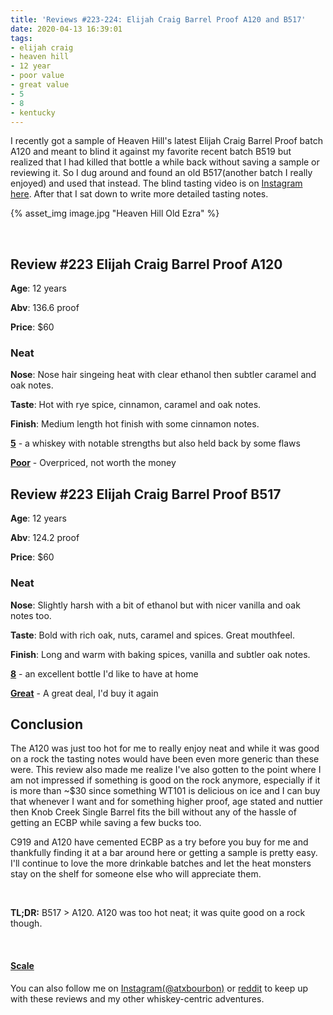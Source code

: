 ```yaml
---
title: 'Reviews #223-224: Elijah Craig Barrel Proof A120 and B517'
date: 2020-04-13 16:39:01
tags:
- elijah craig
- heaven hill
- 12 year
- poor value
- great value
- 5
- 8
- kentucky
---
```



I recently got a sample of Heaven Hill's latest Elijah Craig Barrel Proof batch A120 and meant to blind it against my favorite recent batch B519 but realized that I had killed that bottle a while back without saving a sample or reviewing it. So I dug around and found an old B517(another batch I really enjoyed) and used that instead. The blind tasting video is on [Instagram here](https://www.instagram.com/tv/B-74eSxHMXL/?utm_source=ig_web_copy_link). After that I sat down to write more detailed tasting notes.

{% asset_img image.jpg "Heaven Hill Old Ezra" %}

&nbsp;

## Review #223 Elijah Craig Barrel Proof A120
**Age**: 12 years

**Abv**: 136.6 proof

**Price**: $60

### Neat
**Nose**: Nose hair singeing heat with clear ethanol then subtler caramel and oak notes.

**Taste**: Hot with rye spice, cinnamon, caramel and oak notes.

**Finish**: Medium length hot finish with some cinnamon notes.

[**5**](https://atxbourbon.com/tags/5/) - a whiskey with notable strengths but also held back by some flaws

[**Poor**](https://atxbourbon.com/tags/poor-value/) - Overpriced, not worth the money

## Review #223 Elijah Craig Barrel Proof B517
**Age**: 12 years

**Abv**: 124.2 proof

**Price**: $60

### Neat
**Nose**: Slightly harsh with a bit of ethanol but with nicer vanilla and oak notes too.

**Taste**: Bold with rich oak, nuts, caramel and spices. Great mouthfeel. 

**Finish**: Long and warm with baking spices, vanilla and subtler oak notes. 

[**8**](https://atxbourbon.com/tags/8/) - an excellent bottle I'd like to have at home

[**Great**](https://atxbourbon.com/tags/great-value/) - A great deal, I'd buy it again

## Conclusion

The A120 was just too hot for me to really enjoy neat and while it was good on a rock the tasting notes would have been even more generic than these were. This review also made me realize I've also gotten to the point where I am not impressed if something is good on the rock anymore, especially if it is more than ~$30 since something WT101 is delicious on ice and I can buy that whenever I want and for something higher proof, age stated and nuttier then Knob Creek Single Barrel fits the bill without any of the hassle of getting an ECBP while saving a few bucks too.

C919 and A120 have cemented ECBP as a try before you buy for me and thankfully finding it at a bar around here or getting a sample is pretty easy. I'll continue to love the more drinkable batches and let the heat monsters stay on the shelf for someone else who will appreciate them.

&nbsp;

**TL;DR:** B517 > A120. A120 was too hot neat; it was quite good on a rock though.


&nbsp;

#### [Scale](http://atxbourbon.com/Scale/)

You can also follow me on [Instagram(@atxbourbon)](https://www.instagram.com/atxbourbon/) or [reddit](https://www.reddit.com/r/atxbourbon/) to keep up with these reviews and my other whiskey-centric adventures.
